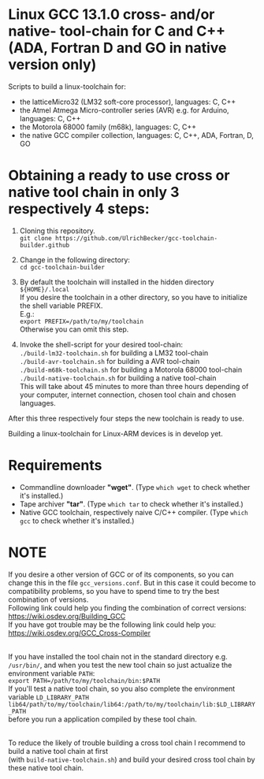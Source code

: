 # Linux GCC 13.1.0 cross- and/or native- tool-chain for C and C++ (ADA, Fortran D and GO in native version only)
Scripts to build a linux-toolchain for:
+ the latticeMicro32 (LM32 soft-core processor), languages: C, C++
+ the Atmel Atmega Micro-controller series (AVR) e.g. for Arduino, languages: C, C++
+ the Motorola 68000 family (m68k), languages: C, C++
+ the native GCC compiler collection, languages: C, C++, ADA, Fortran, D, GO

# Obtaining a ready to use cross or native tool chain in only 3 respectively 4 steps:

1) Cloning this repository.<br/>
```git clone https://github.com/UlrichBecker/gcc-toolchain-builder.github```

2) Change in the following directory:<br/>
```cd gcc-toolchain-builder```

3) By default the toolchain will installed in the hidden directory<br/>
```${HOME}/.local```<br/>
If you desire the toolchain in a other directory, so you have to initialize the shell variable PREFIX.<br/>
E.g.:<br/>
```export PREFIX=/path/to/my/toolchain```<br/>
Otherwise you can omit this step.

4) Invoke the shell-script for your desired tool-chain:<br/>
```./build-lm32-toolchain.sh``` for building a LM32 tool-chain<br/>
```./build-avr-toolchain.sh``` for building a AVR tool-chain<br/>
```./build-m68k-toolchain.sh``` for building a Motorola 68000 tool-chain<br/>
```./build-native-toolchain.sh``` for building a native tool-chain<br/>
This will take about 45 minutes to more than three hours depending of your computer, internet connection, chosen tool chain and chosen languages.

After this three respectively four steps the new toolchain is ready to use.

Building a linux-toolchain for Linux-ARM devices is in develop yet.

# Requirements
+ Commandline downloader <b>"wget"</b>. (Type ```which wget``` to check whether it's installed.)
+ Tape archiver <b>"tar"</b>. (Type ```which tar``` to check whether it's installed.)
+ Native GCC toolchain, respectively naive C/C++ compiler. (Type ```which gcc``` to check whether it's installed.)

# NOTE
If you desire a other version of GCC or of its components, so you can change this in the file ```gcc_versions.conf```.
But in this case it could become to compatibility problems, so you have to spend time to try the best combination of versions.
<br/>Following link could help you finding the combination of correct versions: https://wiki.osdev.org/Building_GCC<br/>
If you have got trouble may be the following link could help you: https://wiki.osdev.org/GCC_Cross-Compiler<br/><br/>

If you have installed the tool chain not in the standard directory e.g. ```/usr/bin/```,
and when you test the new tool chain so just actualize the environment variable ```PATH```:<br/>
```export PATH=/path/to/my/toolchain/bin:$PATH```<br/>
If you'll test a native tool chain, so you also complete the environment variable ```LD_LIBRARY_PATH```<br/>
```lib64/path/to/my/toolchain/lib64:/path/to/my/toolchain/lib:$LD_LIBRARY_PATH```<br/>
before you run a application compiled by these tool chain.</br></br>

To reduce the likely of trouble building a cross tool chain I recommend to build a native tool chain at first</br>(with ```build-native-toolchain.sh```) and build your desired cross tool chain by these native tool chain. 


